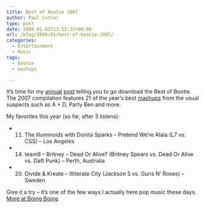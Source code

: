 ```yaml
---
title: Best of Bootie 2007
author: Paul Cutler
type: post
date: 2008-01-03T13:51:33+00:00
url: /blog/2008/01/best-of-bootie-2007/
categories:
  - Entertainment
  - Music
tags:
  - bootie
  - mashups

---
```

It&#8217;s time for my [annual][1] [post][2] telling you to go download the Best of Bootie. The 2007 compilation features 21 of the year&#8217;s best [mashups][3] from the usual suspects such as A + D, Party Ben and more.

My favorites this year (so far, after 3 listens):

  * 11. The Illuminoids with Donita Sparks &#8211; Pretend We&#8217;re Alala (L7 vs. CSS) &#8211; Los Angeles
  * 14. team9 &#8211; Britney &#8211; Dead Or Alive? (Britney Spears vs. Dead Or Alive vs. Daft Punk) &#8211; Perth, Australia
  * 20. Divide & Kreate &#8211; Illiterate City (Jackson 5 vs. Guns N&#8217; Roses) &#8211; Sweden

Give it a try &#8211; it&#8217;s one of the few ways I actually here pop music these days. [More at Boing Boing][4].

 [1]: http://www.paulcutler.org/blog/?p=491
 [2]: http://www.paulcutler.org/blog/?p=628
 [3]: http://en.wikipedia.org/wiki/Mashup_%28music%29
 [4]: http://www.boingboing.net/2008/01/01/best-of-bootie-2007.html